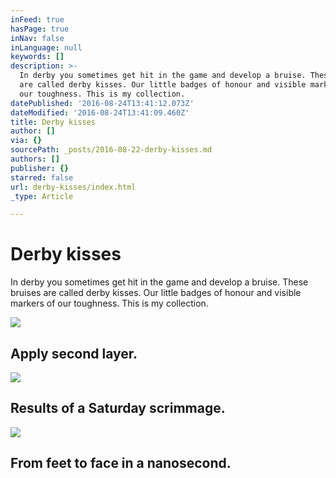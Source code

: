 ```yaml
---
inFeed: true
hasPage: true
inNav: false
inLanguage: null
keywords: []
description: >-
  In derby you sometimes get hit in the game and develop a bruise. These bruises
  are called derby kisses. Our little badges of honour and visible markers of
  our toughness. This is my collection.
datePublished: '2016-08-24T13:41:12.073Z'
dateModified: '2016-08-24T13:41:09.460Z'
title: Derby kisses
author: []
via: {}
sourcePath: _posts/2016-08-22-derby-kisses.md
authors: []
publisher: {}
starred: false
url: derby-kisses/index.html
_type: Article

---
```

# Derby kisses

In derby you sometimes get hit in the game and develop a bruise. These bruises are called derby kisses. Our little badges of honour and visible markers of our toughness. This is my collection.

<article style=""><img src="https://the-grid-user-content.s3-us-west-2.amazonaws.com/19b3fe11-b2ce-4020-9509-8e31f8ae749e.jpg" /><h1>Apply second layer.</h1></article>

<article style=""><img src="https://the-grid-user-content.s3-us-west-2.amazonaws.com/584e57a4-fba5-4f84-bf50-80e0c6a1d8d7.jpg" /><h1>Results of a Saturday scrimmage.</h1></article>

<article style=""><img src="https://the-grid-user-content.s3-us-west-2.amazonaws.com/8265f116-74d2-47a2-91c4-4213a5fe7f03.jpg" /><h1>From feet to face in a nanosecond.</h1></article>
